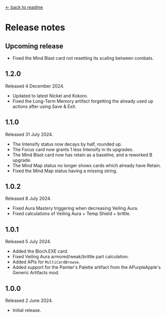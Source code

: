 [← back to readme](README.md)

# Release notes

## Upcoming release

* Fixed the Mind Blast card not resetting its scaling between combats.

## 1.2.0
Released 4 December 2024.

* Updated to latest Nickel and Kokoro.
* Fixed the Long-Term Memory artifact forgetting the already used up actions after using Save & Exit.

## 1.1.0
Released 31 July 2024.

* The Intensify status now decays by half, rounded up.
* The Focus card now grants 1 less Intensify in its upgrades.
* The Mind Blast card now has retain as a baseline, and a reworked B upgrade.
* The Mind Map status no longer shows cards which already have Retain.
* Fixed the Mind Map status having a missing string.

## 1.0.2
Released 8 July 2024.

* Fixed Aura Mastery triggering when decreasing Veiling Aura.
* Fixed calculations of Veiling Aura + Temp Shield + brittle.

## 1.0.1
Released 5 July 2024.

* Added the Bloch.EXE card.
* Fixed Veiling Aura armored/weak/brittle part calculation.
* Added APIs for `MultiCardBrowse`.
* Added support for the Painter's Palette artifact from the APurpleApple's Generic Artifacts mod.

## 1.0.0
Released 2 June 2024.

* Initial release.